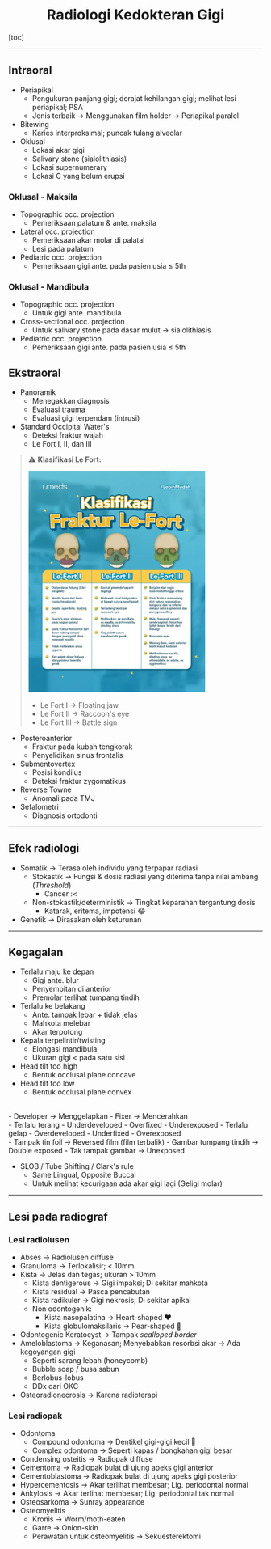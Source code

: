 
# <center>Radiologi Kedokteran Gigi</center>


[toc]

---

## Intraoral

- Periapikal
	- Pengukuran panjang gigi; derajat kehilangan gigi; melihat lesi periapikal; PSA
	- Jenis terbaik &rarr; Menggunakan film holder &rarr; Periapikal paralel
- Bitewing
	- Karies interproksimal; puncak tulang alveolar
- Oklusal
	- Lokasi akar gigi
	- Salivary stone (sialolithiasis)
	- Lokasi supernumerary
	- Lokasi C yang belum erupsi


### Oklusal - Maksila

- Topographic occ. projection
	- Pemeriksaan palatum & ante. maksila
- Lateral occ. projection
	- Pemeriksaan akar molar di palatal
	- Lesi pada palatum
- Pediatric occ. projection
	- Pemeriksaan gigi ante. pada pasien usia &le; 5th
 
### Oklusal - Mandibula

- Topographic occ. projection
	- Untuk gigi ante. mandibula
- Cross-sectional occ. projection
	- Untuk salivary stone pada dasar mulut &rarr; sialolithiasis
- Pediatric occ. projection
	- Pemeriksaan gigi ante. pada pasien usia &le; 5th

## Ekstraoral

- Panoramik
	- Menegakkan diagnosis
	- Evaluasi trauma
	- Evaluasi gigi terpendam (intrusi)
- Standard Occipital Water's
	- Deteksi fraktur wajah
	- Le Fort I, II, dan III

> :warning: **Klasifikasi Le Fort:**
>
> <img src="../../_resources/e99447bb08d3568a9e1f8f2aad9879ba.png" width="350">
>
>  - Le Fort I &rarr; Floating jaw
> - Le Fort II &rarr; Raccoon's eye
> - Le Fort III &rarr; Battle sign

- Posteroanterior
	- Fraktur pada kubah tengkorak
	- Penyelidikan sinus frontalis
- Submentovertex
	- Posisi kondilus
	- Deteksi fraktur zygomatikus
- Reverse Towne
	- Anomali pada TMJ
- Sefalometri
	- Diagnosis ortodonti
 
---

## Efek radiologi

- Somatik &rarr; Terasa oleh individu yang terpapar radiasi
	- Stokastik &rarr; Fungsi & dosis radiasi yang diterima tanpa nilai ambang (*Threshold*)
		- Cancer :<
	- Non-stokastik/deterministik &rarr; Tingkat keparahan tergantung dosis
		- Katarak, eritema, impotensi :joy:
- Genetik &rarr; Dirasakan oleh keturunan

---

## Kegagalan

- Terlalu maju ke depan
	- Gigi ante. blur
	- Penyempitan di anterior
	- Premolar terlihat tumpang tindih
- Terlalu ke belakang
	- Ante. tampak lebar + tidak jelas
	- Mahkota melebar
	- Akar terpotong
- Kepala terpelintir/twisting
	- Elongasi mandibula
	- Ukuran gigi < pada satu sisi
- Head tilt too high
	- Bentuk occlusal plane concave
- Head tilt too low
	- Bentuk occlusal plane convex
<br>
- Developer &rarr; Menggelapkan
- Fixer &rarr; Mencerahkan
<br>
- Terlalu terang
	- Underdeveloped
	- Overfixed
	- Underexposed
- Terlalu gelap
	- Overdeveloped
	- Underfixed
	- Overexposed
<br>
- Tampak tin foil &rarr; Reversed film (film terbalik)
- Gambar tumpang tindih &rarr; Double exposed
- Tak tampak gambar &rarr; Unexposed

<br>

- SLOB / Tube Shifting / Clark's rule
	- Same Lingual, Opposite Buccal
	- Untuk melihat kecurigaan ada akar gigi lagi (Geligi molar)

---

## Lesi pada radiograf

### Lesi radiolusen

- Abses &rarr; Radiolusen diffuse
- Granuloma &rarr; Terlokalisir; < 10mm
- Kista &rarr; Jelas dan tegas; ukuran > 10mm
	- Kista dentigerous &rarr; Gigi impaksi; Di sekitar mahkota
	- Kista residual &rarr; Pasca pencabutan
	- Kista radikuler &rarr; Gigi nekrosis; Di sekitar apikal
	- Non odontogenik:
		- Kista nasopalatina &rarr; Heart-shaped :heart:
		- Kista globulomaksilaris &rarr; Pear-shaped :pear:
- Odontogenic Keratocyst &rarr; Tampak *scalloped border*
- Ameloblastoma &rarr; Keganasan; Menyebabkan resorbsi akar &rarr; Ada kegoyangan gigi
	- Seperti sarang lebah (honeycomb)
	- Bubble soap / busa sabun
	- Berlobus-lobus
	- DDx dari OKC
- Osteoradionecrosis &rarr; Karena radioterapi

### Lesi radiopak

- Odontoma
	- Compound odontoma &rarr; Dentikel gigi-gigi kecil :moyai:
	- Complex odontoma &rarr; Seperti kapas / bongkahan gigi besar
- Condensing osteitis &rarr; Radiopak diffuse
- Cementoma &rarr; Radiopak bulat di ujung apeks gigi anterior
- Cementoblastoma &rarr; Radiopak bulat di ujung apeks gigi posterior
- Hypercementosis &rarr; Akar terlihat membesar; Lig. periodontal normal
- Ankylosis &rarr; Akar terlihat membesar; Lig. periodontal tak normal
- Osteosarkoma &rarr; Sunray appearance
- Osteomyelitis
	- Kronis &rarr; Worm/moth-eaten
	- Garre &rarr; Onion-skin
	- Perawatan untuk osteomyelitis &rarr; Sekuesterektomi